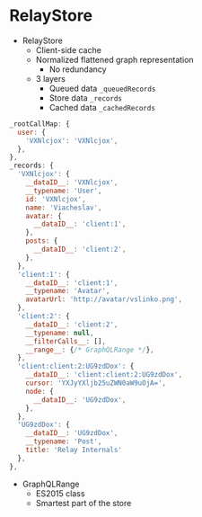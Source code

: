 # RelayStore

* RelayStore
  * Client-side cache
  * Normalized flattened graph representation
    * No redundancy
  * 3 layers
    * Queued data `_queuedRecords`
    * Store data `_records`
    * Cached data `_cachedRecords`

<!--
* `__dataID__`
* hoist levels and create links link
* deleting is setting null
-->
```js
_rootCallMap: {
  user: {
    'VXNlcjox': 'VXNlcjox',
  },
},
_records: {
  'VXNlcjox': {
    __dataID__: 'VXNlcjox',
    __typename: 'User',
    id: 'VXNlcjox',
    name: 'Viacheslav',
    avatar: {
      __dataID__: 'client:1',
    },
    posts: {
      __dataID__: 'client:2',
    },
  },
  'client:1': {
    __dataID__: 'client:1',
    __typename: 'Avatar',
    avatarUrl: 'http://avatar/vslinko.png',
  },
  'client:2': {
    __dataID__: 'client:2',
    __typename: null,
    __filterCalls__: [],
    __range__: {/* GraphQLRange */},
  },
  'client:client:2:UG9zdDox': {
    __dataID__: 'client:client:2:UG9zdDox',
    cursor: 'YXJyYXljb25uZWN0aW9uOjA=',
    node: {
      __dataID__: 'UG9zdDox',
    },
  },
  'UG9zdDox': {
    __dataID__: 'UG9zdDox',
    __typename: 'Post',
    title: 'Relay Internals'
  },
},
```

* GraphQLRange
  * ES2015 class
  * Smartest part of the store

<!--
* Cursors
* Get first 5 after this cursor
* 10 -> 20 = 10
* `__filterCalls__`
-->
